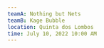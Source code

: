```yaml
---
teamA: Nothing but Nets
teamB: Kage Bubble
location: Quinta dos Lombos
time: July 10, 2022 10:00 AM
---
```

